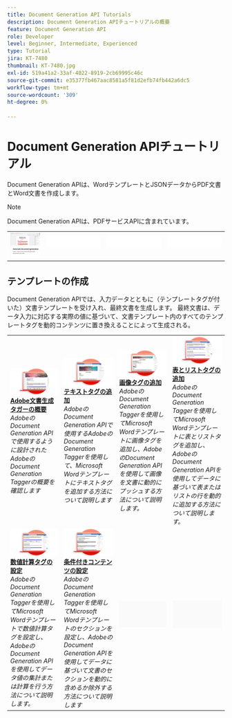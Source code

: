 ```yaml
---
title: Document Generation API Tutorials
description: Document Generation APIチュートリアルの概要
feature: Document Generation API
role: Developer
level: Beginner, Intermediate, Experienced
type: Tutorial
jira: KT-7480
thumbnail: KT-7480.jpg
exl-id: 519a41a2-33af-4022-8919-2cb69995c46c
source-git-commit: e35377fb467aac8581a5f81d2efb74fb442a6dc5
workflow-type: tm+mt
source-wordcount: '309'
ht-degree: 0%

---
```



# Document Generation APIチュートリアル

Document Generation APIは、WordテンプレートとJSONデータからPDF文書とWord文書を作成します。

>[!NOTE]
>
>Document Generation APIは、PDFサービスAPIに含まれています。

<table style="table-layout:fixed">
<tr>
 <td>
   <a href="automate-doc-gen.md">
      <img alt="ドキュメント生成の自動化" src="assets/automate-doc-gen.png" />
   </a>
  </td>
  <td>
    <img alt="スペーサー" src="../assets/WhiteBanner_Placeholder.png" />
    <div>
    <br>
  </td>
   <td>
    <img alt="スペーサー" src="../assets/WhiteBanner_Placeholder.png" />
    <div>
    <br>
  </td>
  </td>
   <td>
    <img alt="スペーサー" src="../assets/WhiteBanner_Placeholder.png" />
    <div>
    <br>
  </td>
</tr>
</table>

## テンプレートの作成

Document Generation APIでは、入力データとともに（テンプレートタグが付いた）文書テンプレートを受け入れ、最終文書を生成します。 最終文書は、データ入力に対応する実際の値に基づいて、文書テンプレート内のすべてのテンプレートタグを動的コンテンツに置き換えることによって生成される。

<table style="table-layout:fixed">
<tr>
 <td>
   <a href="taggeroverview.md">
      <img alt="Adobe文書生成タガーの概要" src="assets/Taggeroverview_thumb.png" />
   </a>
    <div>
   <a href="taggeroverview.md"><strong>Adobe文書生成タガーの概要</strong></a>
    </div>
    <em>AdobeのDocument Generation APIで使用するように設計されたAdobeのDocument Generation Taggerの概要を確認します</em>
    <br>
  </td>
  <td>
   <a href="taggeraddtexttags.md">
      <img alt="テキストタグの追加" src="assets/Taggertexttags_thumb.png" />
   </a>
    <div>
   <a href="taggeraddtexttags.md"><strong>テキストタグの追加</strong></a>
    </div>
    <em>AdobeのDocument Generation APIで使用するAdobeのDocument Generation Taggerを使用して、Microsoft Wordテンプレートにテキストタグを追加する方法について説明します</em>
    <br>
  </td>
  <td>
   <a href="taggeraddimagetags.md">
      <img alt="画像タグの追加" src="assets/Taggerimagetags_thumb.png" />
   </a>
    <div>
   <a href="taggeraddimagetags.md"><strong>画像タグの追加</strong></a>
    </div>
    <em>AdobeのDocument Generation Taggerを使用してMicrosoft Wordテンプレートに画像タグを追加し、AdobeのDocument Generation APIを使用して画像を文書に動的にプッシュする方法について説明します。</em>
    <br>
  </td>
  <td>
   <a href="taggertables.md">
      <img alt="表とリストタグの追加" src="assets/Taggertables_thumb.png" />
   </a>
    <div>
   <a href="taggertables.md"><strong>表とリストタグの追加</strong></a>
    </div>
    <em>AdobeのDocument Generation Taggerを使用してMicrosoft Wordテンプレートに表とリストタグを追加し、AdobeのDocument Generation APIを使用してデータに基づいて表またはリストの行を動的に追加する方法について説明します。</em>
    <br>
  </td>
</tr>
<tr>
  <td>
   <a href="taggercalculations.md">
      <img alt="数値計算タグの設定" src="assets/Taggercalculations_thumb.png" />
   </a>
    <div>
   <a href="taggercalculations.md"><strong>数値計算タグの設定</strong></a>
    </div>
    <em>AdobeのDocument Generation Taggerを使用してMicrosoft Wordテンプレートで数値計算タグを設定し、AdobeのDocument Generation APIを使用してデータ値の集計または計算を行う方法について説明します。</em>
    <br>
  </td>
  <td>
   <a href="taggerconditional.md">
      <img alt="条件付きコンテンツの設定" src="assets/Taggerconditional_thumb.png" />
   </a>
    <div>
   <a href="taggerconditional.md"><strong>条件付きコンテンツの設定</strong></a>
    </div>
    <em>AdobeのDocument Generation Taggerを使用してMicrosoft Wordテンプレートのセクションを設定し、AdobeのDocument Generation APIを使用してデータに基づいて文書のセクションを動的に含めるか除外する方法について説明します</em>
    <br>
  </td>
  <td>
    <img alt="スペーサー" src="../assets/GrayBanner_Placeholder.png" />
    <div>
    <br>
  </td>
   <td>
    <img alt="スペーサー" src="../assets/GrayBanner_Placeholder.png" />
    <div>
    <br>
  </td>
</tr>
</table>
